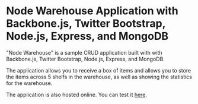 # Node Warehouse Application with Backbone.js, Twitter Bootstrap, Node.js, Express, and MongoDB #

"Node Warehouse" is a sample CRUD application built with with Backbone.js, Twitter Bootstrap, Node.js, Express, and MongoDB.

The application allows you to receive a box of items and allows you to store the items across 5 shelfs in the warehouse, as well as showing the statistics for the warehouse.

The application is also hosted online. You can test it [here](http://web.iiit.ac.in/yasir/IS).
